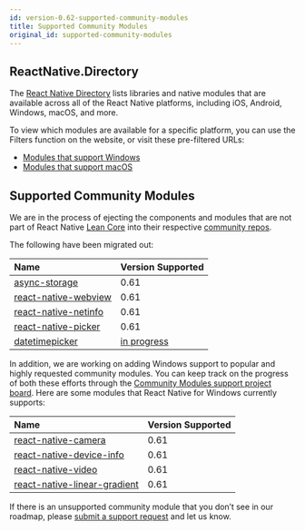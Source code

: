 ```yaml
---
id: version-0.62-supported-community-modules
title: Supported Community Modules
original_id: supported-community-modules
---
```


## ReactNative.Directory

The [React Native Directory](https://reactnative.directory/) lists libraries and native modules that are available across all of the React Native platforms, including iOS, Android, Windows, macOS, and more. 

To view which modules are available for a specific platform, you can use the Filters function on the website, or visit these pre-filtered URLs:

- [Modules that support Windows](https://reactnative.directory/?windows=true)
- [Modules that support macOS](https://reactnative.directory/?macos=true)

## Supported Community Modules
We are in the process of ejecting the components and modules that are not part of React Native [Lean Core](https://github.com/facebook/react-native/issues/23313) into their respective [community repos](https://github.com/react-native-community).

The following have been migrated out:

| Name | Version Supported | 
|:-|:-|
| <ins>[async-storage](https://github.com/react-native-community/async-storage)</ins> | 0.61 |
| <ins>[react-native-webview](https://www.github.com/react-native-community/react-native-webview)</ins> | 0.61 |
| <ins>[react-native-netinfo](https://www.github.com/react-native-community/react-native-netinfo)</ins> | 0.61 |
| <ins>[react-native-picker](https://github.com/react-native-community/react-native-picker)</ins> | 0.61 |
| <ins>[datetimepicker](https://github.com/react-native-community/datetimepicker)</ins> | [in progress](https://github.com/react-native-community/datetimepicker/pull/157) |

In addition, we are working on adding Windows support to popular and highly requested community modules. You can keep track on the progress of both these efforts through the [Community Modules support project board](https://github.com/microsoft/react-native-windows/projects/23). Here are some modules that React Native for Windows currently supports:

| Name | Version Supported | 
|:-|:-|
| <ins>[react-native-camera](https://www.github.com/react-native-community/react-native-camera)</ins> | 0.61 |
| <ins>[react-native-device-info](https://www.github.com/react-native-community/react-native-device-info)</ins> | 0.61 |
| <ins>[react-native-video](https://www.github.com/react-native-community/react-native-video)</ins> | 0.61 |
| <ins>[react-native-linear-gradient](https://www.github.com/react-native-community/react-native-linear-gradient)</ins> | 0.61 |

If there is an unsupported community module that you don’t see in our roadmap, please [submit a support request](https://github.com/microsoft/react-native-windows/issues/new/choose) and let us know.
